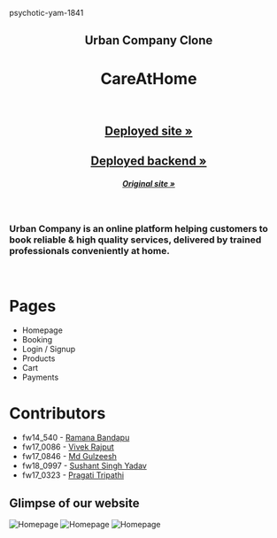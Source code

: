 psychotic-yam-1841

## <h2 align="center">Urban Company Clone</h2>

## <h1><center> **CareAtHome** </center></h1>

<br />

<h2 align="center"><a href=""><strong>Deployed site »</strong></a></h2>
<h2 align="center"><a href=""><strong>Deployed backend »</strong></a></h2>
<h5 align="center"><a href="https://www.urbancompany.com/delhi-ncr"><strong>Original site »</strong></a></h5>
<br />

### Urban Company is an online platform helping customers to book reliable & high quality services, delivered by trained professionals conveniently at home.

<br/>

# Pages

- Homepage
- Booking
- Login / Signup
- Products
- Cart
- Payments

# Contributors

- fw14_540 - <a href="https://github.com/ramanabandapu"> Ramana Bandapu </a>
- fw17_0086 - <a href="https://github.com/vkrajput26"> Vivek Rajput </a>
- fw17_0846 - <a href="https://github.com/Md-Gulzeesh"> Md Gulzeesh </a>
- fw18_0997 - <a href="https://github.com/HackerSushant76"> Sushant Singh Yadav </a>
- fw17_0323 - <a href="https://github.com/pragati-tripathi05"> Pragati Tripathi </a>

## Glimpse of our website

![Homepage]()
![Homepage]()
![Homepage]()
